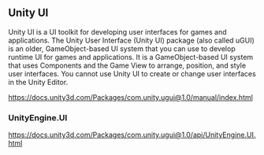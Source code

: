 ## Unity UI

Unity UI is a UI toolkit for developing user interfaces for games and applications. The Unity User Interface (Unity UI) package (also called uGUI) is an older, GameObject-based UI system that you can use to develop runtime UI for games and applications. It is a GameObject-based UI system that uses Components and the Game View to arrange, position, and style user interfaces. You cannot use Unity UI to create or change user interfaces in the Unity Editor.


https://docs.unity3d.com/Packages/com.unity.ugui@1.0/manual/index.html


### UnityEngine.UI
https://docs.unity3d.com/Packages/com.unity.ugui@1.0/api/UnityEngine.UI.html
